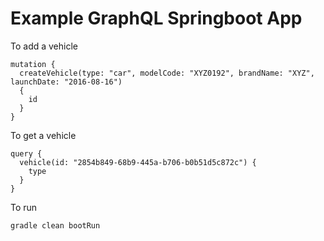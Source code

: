 # Example GraphQL Springboot App


To add a vehicle
```
mutation {
  createVehicle(type: "car", modelCode: "XYZ0192", brandName: "XYZ", launchDate: "2016-08-16") 
  {
    id
  }
}
```

To get a vehicle
```
query {
  vehicle(id: "2854b849-68b9-445a-b706-b0b51d5c872c") {
    type
  }
}
```

To run
```
gradle clean bootRun
```
